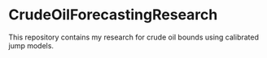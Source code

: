 # CrudeOilForecastingResearch
This repository contains my research for crude oil bounds using calibrated jump models. 
